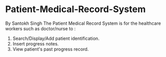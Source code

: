# Patient-Medical-Record-System
By Santokh Singh
The Patient Medical Record System is for the healthcare workers such as doctor/nurse to :
1. Search/Display/Add patient identification.
2. Insert progress notes. 
3. View patient's past progress record.
